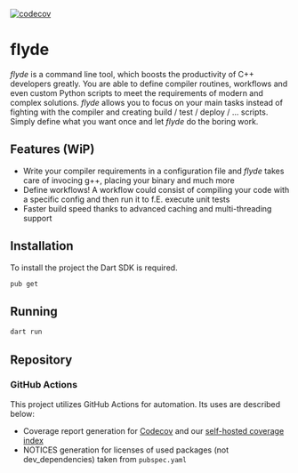 [![codecov](https://codecov.io/gh/Coronon/flyde/branch/master/graph/badge.svg?token=MG4AR31KY2)](https://codecov.io/gh/Coronon/flyde)

# flyde

_flyde_ is a command line tool, which boosts the productivity of C++ developers greatly.
You are able to define compiler routines, workflows and even custom Python scripts to meet the requirements of modern and complex solutions.
_flyde_ allows you to focus on your main tasks instead of fighting with the compiler and creating build / test / deploy / ... scripts.
Simply define what you want once and let _flyde_ do the boring work.

## Features (WiP)

- Write your compiler requirements in a configuration file and _flyde_ takes care of invocing g++, placing your binary and much more
- Define workflows! A workflow could consist of compiling your code with a specific config and then run it to f.E. execute unit tests
- Faster build speed thanks to advanced caching and multi-threading support

## Installation

To install the project the Dart SDK is required.

```sh
pub get
```

## Running

```sh
dart run
```

## Repository

### GitHub Actions

This project utilizes GitHub Actions for automation. Its uses are described below:
- Coverage report generation for [Codecov](https://app.codecov.io/gh/Coronon/flyde) and our [self-hosted coverage index](https://coronon.github.io/flyde/)
- NOTICES generation for licenses of used packages (not dev_dependencies) taken from `pubspec.yaml`
